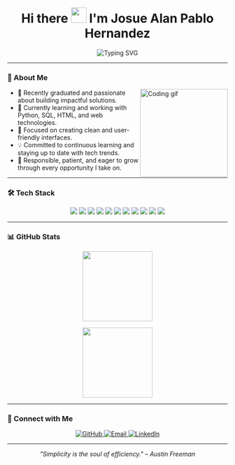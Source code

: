 <h1 align="center">
  Hi there <img src="https://media.giphy.com/media/hvRJCLFzcasrR4ia7z/giphy.gif" width="35" /> I'm Josue Alan Pablo Hernandez
</h1>

<p align="center">
  <img src="https://readme-typing-svg.demolab.com?font=Inter&size=24&pause=1000&color=C084FC&center=true&vCenter=true&width=500&lines=Software+Development+Engineer;UI+Designer" alt="Typing SVG" />
</p>

---

### 🧠 About Me

<img align="right" height="200" src="https://media.giphy.com/media/ao9DUiTKH60XS/giphy.gif" alt="Coding gif"/>

- 📱 Recently graduated and passionate about building impactful solutions.  
- 🐍 Currently learning and working with Python, SQL, HTML, and web technologies.  
- 🎨 Focused on creating clean and user-friendly interfaces.  
- 💡 Committed to continuous learning and staying up to date with tech trends.  
- 💪 Responsible, patient, and eager to grow through every opportunity I take on.

---

### 🛠️ Tech Stack

<p align="center">
  <img src="https://img.shields.io/badge/Python-1A1A1A?style=for-the-badge&logo=python&logoColor=00FFFF"/>
  <img src="https://img.shields.io/badge/JavaScript-1A1A1A?style=for-the-badge&logo=javascript&logoColor=FFFF00"/>
  <img src="https://img.shields.io/badge/Swift-1A1A1A?style=for-the-badge&logo=swift&logoColor=FF00FF"/>
  <img src="https://img.shields.io/badge/SQL-1A1A1A?style=for-the-badge&logo=postgresql&logoColor=A084DC"/>
  <img src="https://img.shields.io/badge/HTML5-1A1A1A?style=for-the-badge&logo=html5&logoColor=FF6C00"/>
  <img src="https://img.shields.io/badge/CSS3-1A1A1A?style=for-the-badge&logo=css3&logoColor=009FFF"/>
  <img src="https://img.shields.io/badge/Firebase-1A1A1A?style=for-the-badge&logo=firebase&logoColor=FFA611"/>
  <img src="https://img.shields.io/badge/Figma-1A1A1A?style=for-the-badge&logo=figma&logoColor=white"/>
  <img src="https://img.shields.io/badge/Git-1A1A1A?style=for-the-badge&logo=git&logoColor=F05032"/>
  <img src="https://img.shields.io/badge/Xcode-1A1A1A?style=for-the-badge&logo=xcode&logoColor=00FFFF"/>
  <img src="https://img.shields.io/badge/VS%20Code-1A1A1A?style=for-the-badge&logo=visualstudiocode&logoColor=009FFF"/>
</p>

---

### 📊 GitHub Stats

<p align="center">
  <img src="https://github-readme-stats.vercel.app/api?username=japhdev&theme=material-palenight&count_private=true&hide=contribs" height="160"/>
</p>

<p align="center">
  <img src="https://github-readme-stats.vercel.app/api/top-langs/?username=japhdev&theme=material-palenight&layout=compact&hide=Jupyter" height="160"/>
</p>



---

### 🤝 Connect with Me

<p align="center">
  <a href="https://github.com/japhdev" target="_blank">
    <img alt="GitHub" src="https://img.shields.io/badge/GitHub-1A1A1A?style=for-the-badge&logo=github&logoColor=00FFFF" />
  </a>
  <a href="mailto:josuealan1835@gmail.com" target="_blank">
    <img alt="Email" src="https://img.shields.io/badge/Gmail-1A1A1A?style=for-the-badge&logo=gmail&logoColor=FF00FF" />
  </a>
  <a href="https://www.linkedin.com/in/japhdev" target="_blank">
    <img alt="LinkedIn" src="https://img.shields.io/badge/LinkedIn-1A1A1A?style=for-the-badge&logo=linkedin&logoColor=A084DC" />
  </a>
</p>

---

<p align="center">
  <em>"Simplicity is the soul of efficiency." – Austin Freeman</em>
</p>





